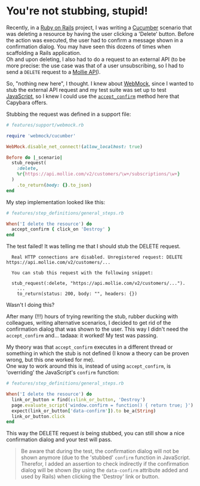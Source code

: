 # You're not stubbing, stupid!

Recently, in a [Ruby on Rails](https://rubyonrails.org/) project, I was writing a [Cucumber](https://cucumber.netlify.app/docs/installation/ruby/) scenario that was deleting a resource by having the user clicking a 'Delete' button. Before the action was executed, the user had to confirm a message shown in a confirmation dialog. You may have seen this dozens of times when scaffolding a Rails application.  
Oh and upon deleting, I also had to do a request to an external API (to be more precise: the use case was that of a user unsubscribing, so I had to send a `DELETE` request to a [Mollie API](https://docs.mollie.com/reference/v2/subscriptions-api/cancel-subscription)).

So, "nothing new here", I thought. I knew about [WebMock](https://github.com/bblimke/webmock), since I wanted to stub the external API request and my test suite was set up to test [JavaScript](https://github.com/teamcapybara/capybara#setup), so I knew I could use the [`accept_confirm`](https://www.rubydoc.info/github/jnicklas/capybara/Capybara%2FSession:accept_confirm) method here that Capybara offers. 

Stubbing the request was defined in a support file:

```ruby
# features/support/webmock.rb

require 'webmock/cucumber'

WebMock.disable_net_connect!(allow_localhost: true)

Before do |_scenario|
  stub_request(
    :delete, 
    %r{https://api.mollie.com/v2/customers/\w+/subscriptions/\w+}
  )
    .to_return(body: {}.to_json)
end

```

My step implementation looked like this:

```ruby
# features/step_definitions/general_steps.rb

When('I delete the resource') do
  accept_confirm { click_on 'Destroy' }
end
```

The test failed! It was telling me that I should stub the DELETE request.

```
  Real HTTP connections are disabled. Unregistered request: DELETE https://api.mollie.com/v2/customers/...

  You can stub this request with the following snippet:

  stub_request(:delete, "https://api.mollie.com/v2/customers/...").
    ...
    to_return(status: 200, body: "", headers: {})
```

Wasn't I doing this?

After many (!!!) hours of trying rewriting the stub, rubber ducking with colleagues, writing alternative scenarios, I decided to get rid of the confirmation dialog that was shown to the user. This way I didn't need the `accept_confirm` and... tadaaa: it worked! My test was passing.

My theory was that `accept_confirm` executes in a different thread or something in which the stub is not defined (I know a theory can be proven wrong, but this one worked for me).  
One way to work around this is, instead of using `accept_confirm`, is 'overriding' the JavaScript's `confirm` function:

```ruby
# features/step_definitions/general_steps.rb

When('I delete the resource') do
  link_or_button = find(::link_or_button, 'Destroy')
  page.evaluate_script('window.confirm = function() { return true; }')
  expect(link_or_button['data-confirm']).to be_a(String)
  link_or_button.click
end
```


This way the DELETE request _is_ being stubbed, you can still show a nice confirmation dialog and your test will pass.  

> Be aware that during the test, the confirmation dialog will not be shown anymore (due to the 'stubbed' `confirm` function in JavaScript. Therefor, I added an assertion to check indirectly if the confirmation dialog will be shown (by using the `data-confirm` attribute added and used by Rails) when clicking the 'Destroy' link or button. 